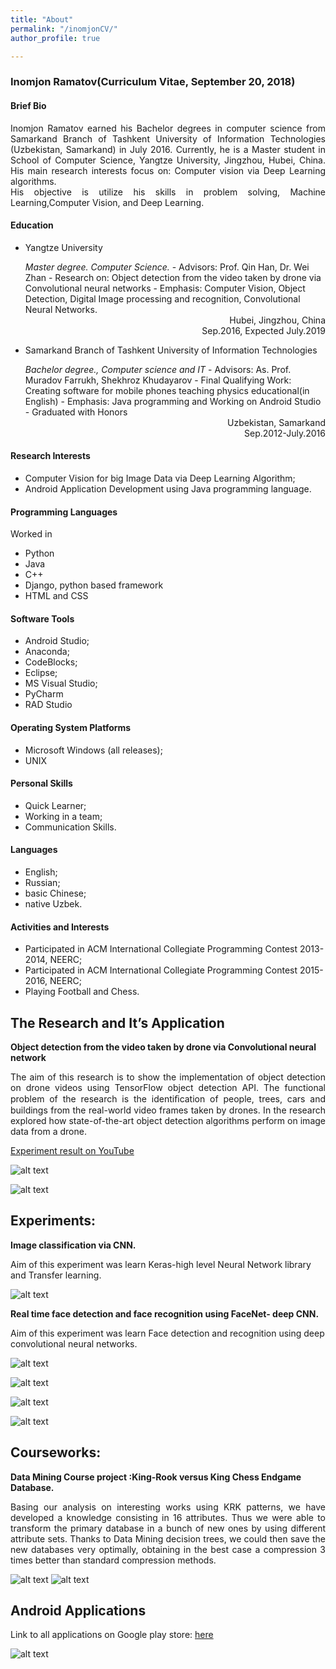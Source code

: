 ```yaml
---
title: "About"
permalink: "/inomjonCV/"
author_profile: true

---
```



### Inomjon Ramatov(Curriculum Vitae, September 20, 2018)

#### Brief Bio <br>

 <p style="text-align: justify">Inomjon Ramatov earned his Bachelor degrees in computer science from Samarkand Branch of Tashkent University of Information Technologies (Uzbekistan, Samarkand) in July 2016. Currently, he is a Master student in School of Computer Science, Yangtze University, Jingzhou, Hubei, China. His main research interests focus on: Computer vision via Deep Learning algorithms.<br>
 His objective is utilize his skills in problem solving, Machine Learning,Computer Vision, and Deep Learning. </p>


#### Education
* <p style="text-align: left">Yangtze University  </p>
   <i>Master degree. Computer Science. </i>
   - Advisors: Prof. Qin Han, Dr. Wei Zhan
   -  Research on: Object detection from the video taken by drone via Convolutional neural networks
   - Emphasis: Computer Vision, Object Detection, Digital Image processing and recognition, Convolutional Neural Networks.

  <div style="text-align: right">
  Hubei, Jingzhou, China
  <br> Sep.2016, Expected July.2019
  </div>

*  <p style="text-align: left">Samarkand Branch of Tashkent University of Information Technologies </p>
     <i>Bachelor degree., Computer science and IT </i>
     - Advisors: As. Prof. Muradov Farrukh, Shekhroz Khudayarov
     -  Final Qualifying Work: Creating software for mobile phones teaching physics educational(in English)
     - Emphasis: Java programming and Working on Android Studio
     - Graduated with Honors
     <div style="text-align: right"> Uzbekistan, Samarkand </div>
     <div style="text-align: right"> Sep.2012-July.2016 </div>


#### Research Interests
* Computer Vision for big Image Data via Deep Learning Algorithm;
* Android Application Development using Java programming language.

#### Programming Languages
Worked in
* Python
* Java
* C++
* Django, python based framework
* HTML and CSS

#### Software Tools
* Android Studio;
* Anaconda;
* CodeBlocks;
* Eclipse;
* MS Visual Studio;
* PyCharm
* RAD Studio

#### Operating System Platforms
* Microsoft Windows (all releases);
* UNIX

#### Personal Skills
* Quick Learner;
* Working in a team;
* Communication Skills.

#### Languages

* English;
* Russian;
* basic Chinese;
* native Uzbek.

#### Activities and Interests
* Participated in ACM International Collegiate Programming Contest 2013-2014, NEERC;
* Participated in ACM International Collegiate Programming Contest 2015-2016, NEERC;
* Playing Football and Chess.

## The Research and It’s Application
**Object detection from the video taken by drone via Convolutional neural network**

<div style="text-align:justify"> The aim of this research is to show the implementation of object detection on drone videos using TensorFlow object detection API. The functional problem of the research is the identiﬁcation of people, trees, cars and buildings from the real-world video frames taken by drones. In the research explored how state-of-the-art object detection algorithms perform on image data from a drone. </div>

[Experiment result on YouTube](https://www.youtube.com/watch?v=Ym5aURaypu0&feature=youtu.be "Object detection from the video taken by drone via Convolutional neural network")

![alt text](../images/experiment1.jpg "Experiment result")

![alt text](../images/experiment2.jpg "Experiment result")

## Experiments:
**Image classification via CNN.**

Aim of this experiment was learn Keras-high level Neural Network library and Transfer learning.

![alt text](../images/experiment3.jpg "Experiment result")

**Real time face detection and face recognition using FaceNet- deep CNN.**

Aim of this experiment was learn Face detection and recognition using deep convolutional neural networks.

![alt text](../images/experiment5.jpg "Experiment result")

![alt text](../images/experiment6.jpg "Experiment result")

![alt text](../images/experiment7.png "Experiment result")

![alt text](../images/experiment8.png "Experiment result")

## Courseworks:

**Data Mining Course project :King-Rook versus King Chess Endgame Database.**

 <div style="text-align:justify"> Basing our analysis on interesting works using KRK patterns, we have developed a knowledge consisting in 16 attributes. Thus we were able to transform the primary database in a bunch of new ones by using different attribute sets. Thanks to Data Mining decision trees, we could then save the new databases very optimally, obtaining in the best case a compression 3 times better than standard compression methods.</div>

 ![alt text](../images/experiment9.jpg "Experiment result")
 ![alt text](../images/experiment10.jpg "Experiment result")

## Android Applications

Link to all applications on Google play store: [here](https://play.google.com/store/apps/developer?id=Inomjon)

![alt text](../images/apps.jpg "Android applications")
